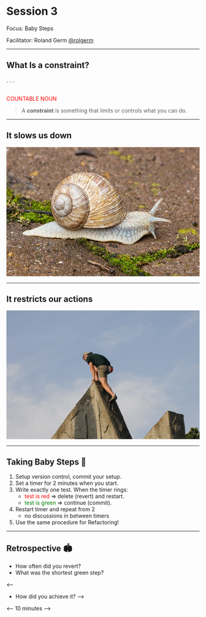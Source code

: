 # Session 3

Focus: Baby Steps

Facilitator: Roland Germ [@rolgerm](https://x.com/rolgerm)

---

## What Is a constraint?

. . .

\
<span style="color:red;">COUNTABLE NOUN</span>

> A **constraint** is something that limits or controls what you can do.

---

## It slows us down

![snail](./images/snail.jpg)

---

## It restricts our actions

![challenge](./images/challenge.jpg)

---

## Taking Baby Steps 👼

1. Setup version control, commit your setup.
1. Set a timer for 2 minutes when you start.
1. Write exactly one test. When the timer rings:
    * <span style="color:red;">test is red</span> => delete (revert) and restart.
    * <span style="color:green;">test is green</span> => continue (commit).
1. Restart timer and repeat from 2
    * no discussions in between timers
1. Use the same procedure for Refactoring!

---

## Retrospective 🏟️

* How often did you revert?
* What was the shortest green step?

<--
* How did you achieve it?
-->

<-- 10 minutes -->
